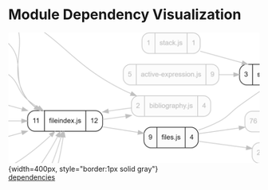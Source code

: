 # Module Dependency Visualization

![](dependencies.png){width=400px, style="border:1px solid gray"} <br> [dependencies](dependencies.md) 

